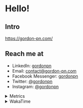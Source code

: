 # Hello!

## Intro

<https://gordon-pn.com/>

## Reach me at

- LinkedIn: [gordonpn](https://www.linkedin.com/in/gordonpn/)
- Email: [contact@gordon-pn.com](mailto:contact@gordon-pn.com)
- Facebook Messenger: [gordonpn](https://www.messenger.com/t/Gordonpn)
- Twitter: [@gordonpn](https://twitter.com/Gordonpn)
- Instagram: [@gordonpn](https://www.instagram.com/gordonpn/)

<details>
  <summary>Metrics</summary>

  <img align="center" src="https://github.com/gordonpn/gordonpn/blob/master/github-metrics.svg" alt="GitHub Metrics">

</details>

<details>
  <summary>WakaTime</summary>

  <!--START_SECTION:waka-->
📊 **This Week I Spent My Time On** 

```text
💬 Programming Languages: 
Java                     8 hrs 45 mins       ██████████████░░░░░░░░░░░   56.90 % 
Brazil Dependency Config 4 hrs 1 min         ███████░░░░░░░░░░░░░░░░░░   26.17 % 
XML                      1 hr 33 mins        ███░░░░░░░░░░░░░░░░░░░░░░   10.16 % 
Makefile                 24 mins             █░░░░░░░░░░░░░░░░░░░░░░░░   02.70 % 
Prettier File            15 mins             ░░░░░░░░░░░░░░░░░░░░░░░░░   01.64 % 

🔥 Editors: 
IntelliJ IDEA            15 hrs 23 mins      █████████████████████████   100.00 % 
```


 Last Updated on 29/01/2025 16:26:07 UTC
<!--END_SECTION:waka-->
</details>
